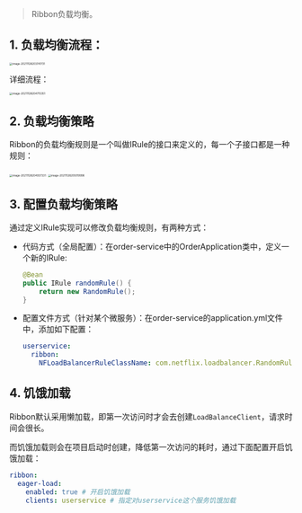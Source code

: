 > Ribbon负载均衡。

## 1. 负载均衡流程：

<img src="https://chua-n.gitee.io/figure-bed/notebook/JavaWeb/SpringCloud/image-20211128203741731.png" alt="image-20211128203741731" style="zoom:33%;" />

详细流程：

<img src="https://chua-n.gitee.io/figure-bed/notebook/JavaWeb/SpringCloud/image-20211128204715351.png" alt="image-20211128204715351" style="zoom:33%;" />

## 2. 负载均衡策略

Ribbon的负载均衡规则是一个叫做IRule的接口来定义的，每一个子接口都是一种规则：

<img src="https://chua-n.gitee.io/figure-bed/notebook/JavaWeb/SpringCloud/image-20211128204937331.png" alt="image-20211128204937331" style="zoom:33%;" />

<img src="https://chua-n.gitee.io/figure-bed/notebook/JavaWeb/SpringCloud/image-20211128205019996.png" alt="image-20211128205019996" style="zoom:33%;" />

## 3. 配置负载均衡策略

通过定义IRule实现可以修改负载均衡规则，有两种方式：

- 代码方式（全局配置）：在order-service中的OrderApplication类中，定义一个新的IRule:

    ```java
    @Bean
    public IRule randomRule() {
        return new RandomRule();
    }
    ```

- 配置文件方式（针对某个微服务）：在order-service的application.yml文件中，添加如下配置：

    ```yml
    userservice:
      ribbon:
        NFLoadBalancerRuleClassName: com.netflix.loadbalancer.RandomRule # 负载均衡规则
    ```

## 4. 饥饿加载

Ribbon默认采用懒加载，即第一次访问时才会去创建`LoadBalanceClient`，请求时间会很长。

而饥饿加载则会在项目启动时创建，降低第一次访问的耗时，通过下面配置开启饥饿加载：

```yml
ribbon:
  eager-load:
    enabled: true # 开启饥饿加载
    clients: userservice # 指定对userservice这个服务饥饿加载
```

